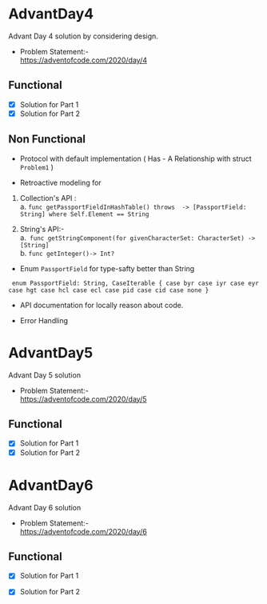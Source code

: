 # AdvantDay4
Advant Day 4 solution by considering design.

- Problem Statement:- <br />
https://adventofcode.com/2020/day/4

## Functional
- [x]  Solution for Part 1
- [x]  Solution for Part 2

## Non Functional
-  Protocol with default implementation ( Has - A Relationship with struct `Problem1` )

-  Retroactive modeling for  <br />
1. Collection's API : <br />
  a. `func getPassportFieldInHashTable() throws  -> [PassportField: String] where Self.Element == String`
  
2. String's API:- <br />
  a.` func getStringComponent(for givenCharacterSet: CharacterSet) -> [String]` <br />
  b. `func getInteger()-> Int?` <br />
  
-  Enum `PassportField` for type-safty better than String 

` enum PassportField: String, CaseIterable {
     case byr
     case iyr
     case eyr
     case hgt
     case hcl
     case ecl
     case pid
     case cid
     case none
 }`
 
-  API documentation for locally reason about code. 

-  Error Handling 



# AdvantDay5
Advant Day 5 solution

- Problem Statement:- <br />
https://adventofcode.com/2020/day/5

## Functional
- [x]  Solution for Part 1
- [x]  Solution for Part 2

# AdvantDay6
Advant Day 6 solution

- Problem Statement:- <br />
https://adventofcode.com/2020/day/6

## Functional
- [x]  Solution for Part 1
- [x]  Solution for Part 2

